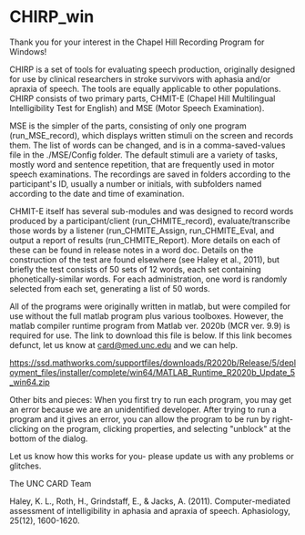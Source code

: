 # CHIRP_win

Thank you for your interest in the Chapel Hill Recording Program for Windows!

CHIRP is a set of tools for evaluating speech production, originally designed for use by clinical researchers in stroke survivors with aphasia and/or apraxia of speech. The tools are equally applicable to other populations. CHIRP consists of two primary parts, CHMIT-E (Chapel Hill Multilingual Intelligibility Test for English) and MSE (Motor Speech Examination).

MSE is the simpler of the parts, consisting of only one program (run_MSE_record), which displays written stimuli on the screen and records them. The list of words can be changed, and is in a comma-saved-values file in the ./MSE/Config folder. The default stimuli are a variety of tasks, mostly word and sentence repetition, that are frequently used in motor speech examinations. The recordings are saved in folders according to the participant's ID, usually a number or initials, with subfolders named according to the date and time of examination.

CHMIT-E itself has several sub-modules and was designed to record words produced by a participant/client (run_CHMITE_record), evaluate/transcribe those words by a listener (run_CHMITE_Assign, run_CHMITE_Eval, and output a report of results (run_CHMITE_Report). More details on each of these can be found in release notes in a word doc. Details on the construction of the test are found elsewhere (see Haley et al., 2011), but briefly the test consists of 50 sets of 12 words, each set containing phonetically-similar words. For each administration, one word is randomly selected from each set, generating a list of 50 words.

All of the programs were originally written in matlab, but were compiled for use without the full matlab program plus various toolboxes. However, the matlab compiler runtime program from Matlab ver. 2020b (MCR ver. 9.9) is required for use. The link to download this file is below. If this link becomes defunct, let us know at card@med.unc.edu and we can help.

https://ssd.mathworks.com/supportfiles/downloads/R2020b/Release/5/deployment_files/installer/complete/win64/MATLAB_Runtime_R2020b_Update_5_win64.zip

Other bits and pieces: When you first try to run each program, you may get an error because we are an unidentified developer. After trying to run a program and it gives an error, you can allow the program to be run by right-clicking on the program, clicking properties, and selecting "unblock" at the bottom of the dialog.

Let us know how this works for you- please update us with any problems or glitches.

The UNC CARD Team

Haley, K. L., Roth, H., Grindstaff, E., & Jacks, A. (2011). Computer-mediated assessment of intelligibility in aphasia and apraxia of speech. Aphasiology, 25(12), 1600-1620.
